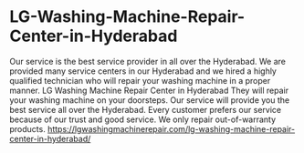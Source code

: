 # LG-Washing-Machine-Repair-Center-in-Hyderabad
Our service is the best service provider in all over the Hyderabad. We are provided many service centers in our Hyderabad and we hired a highly qualified technician who will repair your washing machine in a proper manner. LG Washing Machine Repair Center in Hyderabad They will repair your washing machine on your doorsteps. Our service will provide you the best service all over the Hyderabad. Every customer prefers our service because of our trust and good service. We only repair out-of-warranty products. https://lgwashingmachinerepair.com/lg-washing-machine-repair-center-in-hyderabad/
